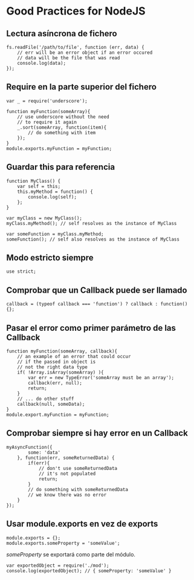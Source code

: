 # Good Practices for NodeJS #
## Lectura asíncrona de fichero ##

	fs.readFile('/path/to/file', function (err, data) {
	    // err will be an error object if an error occured
	    // data will be the file that was read
	    console.log(data);
	});

## Require en la parte superior del fichero ##

	var _ = require('underscore');

	function myFunction(someArray){
	    // use underscore without the need
	    // to require it again
	    _.sort(someArray, function(item){
	        // do something with item
	    });
	}
	module.exports.myFunction = myFunction;

## Guardar this para referencia ##

	function MyClass() {
	    var self = this;
	    this.myMethod = function() {
	        console.log(self);
	    };
	}

	var myClass = new MyClass();
	myClass.myMethod(); // self resolves as the instance of MyClass

	var someFunction = myClass.myMethod;
	someFunction(); // self also resolves as the instance of MyClass

## Modo estricto siempre ##

	use strict;

## Comprobar que un Callback puede ser llamado ##

	callback = (typeof callback === 'function') ? callback : function() {};

## Pasar el error como primer parámetro de las Callback ##

	function myFunction(someArray, callback){
	    // an example of an error that could occur
	    // if the passed in object is
	    // not the right data type
	    if( !Array.isArray(someArray) ){
	        var err = new TypeError('someArray must be an array');
	        callback(err, null);
	        return;
	    }
	    // ... do other stuff
	    callback(null, someData);
	}
	module.export.myFunction = myFunction;

## Comprobar siempre si hay error en un Callback ##

	myAsyncFunction({
	        some: 'data'
	    }, function(err, someReturnedData) {
	        if(err){
	            // don't use someReturnedData
	            // it's not populated
	            return;
	        }
	        // do something with someReturnedData
	        // we know there was no error
	    }
	});

## Usar module.exports en vez de exports ##

	module.exports = {};
	module.exports.someProperty = 'someValue';

*someProperty* se exportará como parte del módulo.
		
	var exportedObject = require('./mod');
	console.log(exportedObject); // { someProperty: 'someValue' }
